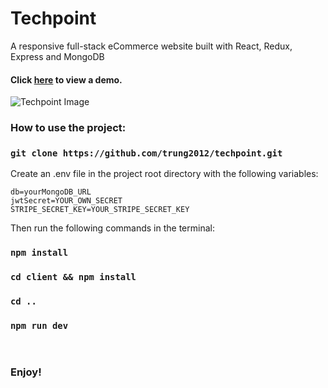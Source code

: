 # Techpoint
A responsive full-stack eCommerce website built with React, Redux, Express and MongoDB

#### Click [here](http://techpointco.herokuapp.com) to view a demo.

![Techpoint Image](https://i.ibb.co/cvZBRPg/techpoint.jpg)

### How to use the project: 

### `git clone https://github.com/trung2012/techpoint.git`

Create an .env file in the project root directory with the following variables:

```
db=yourMongoDB_URL
jwtSecret=YOUR_OWN_SECRET
STRIPE_SECRET_KEY=YOUR_STRIPE_SECRET_KEY
```

Then run the following commands in the terminal: 

### `npm install`
### `cd client && npm install`
### `cd ..`
### `npm run dev`
<br/>

### Enjoy!
